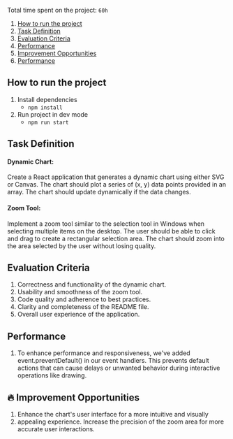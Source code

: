 Total time spent on the project: `60h`

1. [How to run the project](#How-to-run-the-project)
2. [Task Definition](#Task-Definition)
3. [Evaluation Criteria](#Evaluation-Criteria)
4. [Performance](#Performance)
5. [Improvement Opportunities](#Improvement-Opportunities)
6. [Performance](#Performance)

## How to run the project

1. Install dependencies
   - `npm install`
2. Run project in dev mode
   - `npm run start`

## Task Definition

#### Dynamic Chart:

Create a React application that generates a dynamic chart using either SVG or Canvas.
The chart should plot a series of (x, y) data points provided in an array.
The chart should update dynamically if the data changes.

#### Zoom Tool:

Implement a zoom tool similar to the selection tool in Windows when selecting multiple items on the desktop.
The user should be able to click and drag to create a rectangular selection area.
The chart should zoom into the area selected by the user without losing quality.

## Evaluation Criteria

1. Correctness and functionality of the dynamic chart.
2. Usability and smoothness of the zoom tool.
3. Code quality and adherence to best practices.
4. Clarity and completeness of the README file.
5. Overall user experience of the application.

## Performance

1. To enhance performance and responsiveness, we've added event.preventDefault() in our event handlers. This prevents default actions that can cause delays or unwanted behavior during interactive operations like drawing.

## 🔥 Improvement Opportunities

1. Enhance the chart's user interface for a more intuitive and visually
2. appealing experience.
   Increase the precision of the zoom area for more accurate user interactions.
